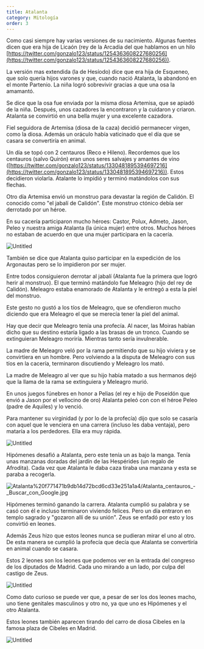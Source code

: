 ```yaml
---
title: Atalanta
category: Mitología
order: 3
---
```


Como casi siempre hay varias versiones de su nacimiento. Algunas fuentes dicen que era hija de Licaón (rey de la Arcadia del que hablamos en un hilo [https://twitter.com/gonzalo123/status/1254363608227680256](https://twitter.com/gonzalo123/status/1254363608227680256)).

La versión mas extendida (la de Hesíodo) dice que era hija de Esqueneo, que solo quería hijos varones y que, cuando nació Atalanta, la abandonó en el monte Partenio. La niña logró sobrevivir gracias a que una osa la amamantó.

Se dice que la osa fue enviada por la misma diosa Artemisa, que se apiadó de la niña. Después, unos cazadores la encontraron y la cuidaron y criaron. Atalanta se convirtió en una bella mujer y una excelente cazadora.

Fiel seguidora de Artemisa (diosa de la caza) decidió permanecer virgen, como la diosa. Además un oráculo había vaticinado que el día que se casara se convertiría en animal.

Un día se topó con 2 centauros (Reco e Hileno). Recordemos que los centauros (salvo Quirón) eran unos seres salvajes y amantes de vino ([https://twitter.com/gonzalo123/status/1330481895394697216](https://twitter.com/gonzalo123/status/1330481895394697216)). Estos decidieron violarla. Atalante lo impidió y terminó matándolos con sus flechas.

Otro día Artemisa envió un monstruo para devastar la región de Calidón. El conocido como "el jabalí de Calidón". Este monstruo ctónico debía ser derrotado por un héroe. 

En su cacería participaron mucho héroes: Castor, Polux, Admeto, Jason, Peleo y nuestra amiga Atalanta (la única mujer) entre otros. Muchos héroes no estaban de acuerdo en que una mujer participara en la cacería.

![Untitled]({{site.baseurl}}/images/Atalanta%20f771471b9db14d72bcd6cd33e251a1a4/HEROES_GRIEGOS__LA_CACERIA_DE_CALIDON.jpg)

También se dice que Atalanta quiso participar en la expedición de los Argonautas pero se lo impidieron por ser mujer.

Entre todos consiguieron derrotar al jabalí (Atalanta fue la primera que logró herir al monstruo). El que terminó matándolo fue Meleagro (hijo del rey de Calidón). Meleagro estaba enamorado de Atalanta y le entregó a esta la piel del monstruo.

Este gesto no gustó a los tíos de Meleagro, que se ofendieron mucho diciendo que era Meleagro el que se merecía tener la piel del animal.

Hay que decir que Meleagro tenía una profecía. Al nacer, las Moiras habían dicho que su destino estaría ligado a las brasas de un tronco. Cuando se extinguieran Meleagro moriría. Mientras tanto sería invulnerable.

La madre de Meleagro veló por la rama permitiendo que su hijo viviera y se convirtiera en un hombre. Pero volviendo a la disputa de Meleagro con sus tíos en la cacería, terminaron discutiendo y Meleagro los mató.

La madre de Meleagro al ver que su hijo había matado a sus hermanos dejó que la llama de la rama se extinguiera y Meleagro murió.

En unos juegos fúnebres en honor a Pelias (el rey e hijo de Poseidón que envió a Jason por el vellocino de oro) Atalanta peleó con con el héroe Peleo (padre de Aquiles) y lo venció.

Para mantener su virginidad (y por lo de la profecía) dijo que solo se casaría con aquel que le venciera en una carrera (incluso les daba ventaja), pero mataría a los perdedores. Ella era muy rápida.

![Untitled]({{site.baseurl}}/images/Atalanta%20f771471b9db14d72bcd6cd33e251a1a4/File_Atalanta_Lepautre_Louvre_MR1804_jpg_-_Wikimedia_Commons.jpg)

Hipómenes desafió a Atalanta, pero este tenía un as bajo la manga. Tenía unas manzanas doradas del jardín de las Hespérides (un regalo de Afrodita). Cada vez que Atalanta le daba caza tiraba una manzana y esta se paraba a recogerla.

![Atalanta%20f771471b9db14d72bcd6cd33e251a1a4/Atalanta_centauros_-_Buscar_con_Google.jpg](Atalanta%20f771471b9db14d72bcd6cd33e251a1a4/Atalanta_centauros_-_Buscar_con_Google.jpg)

Hipómenes terminó ganando la carrera. Atalanta cumplió su palabra y se casó con él e incluso terminaron viviendo felices. Pero un día entraron en templo sagrado y "gozaron allí de su unión". Zeus se enfadó por esto y los convirtió en leones.

Además Zeus hizo que estos leones nunca se pudieran mirar el uno al otro. De esta manera se cumplió la profecía que decía que Atalanta se convertiría en animal cuando se casara. 

Estos 2 leones son los leones que podemos ver en la entrada del congreso de los diputados de Madrid. Cada uno mirando a un lado, por culpa del castigo de Zeus.

![Untitled]({{site.baseurl}}/images/Atalanta%20f771471b9db14d72bcd6cd33e251a1a4/La_historia_de_Hipomenes_y_Atalanta__el_leon_y_la_leona_que_custodian_el_Congreso.jpg)

Como dato curioso se puede ver que, a pesar de ser los dos leones macho, uno tiene genitales masculinos y otro no, ya que uno es Hipómenes y el otro Atalanta.

Estos leones también aparecen tirando del carro de diosa Cibeles en la famosa plaza de Cibeles en Madrid.

![Untitled]({{site.baseurl}}/images/Atalanta%20f771471b9db14d72bcd6cd33e251a1a4/Fuente_de_Cibeles_-_04_-_Fuente_de_Cibeles_-_Wikipedia__la_enciclopedia_libre.jpg)
